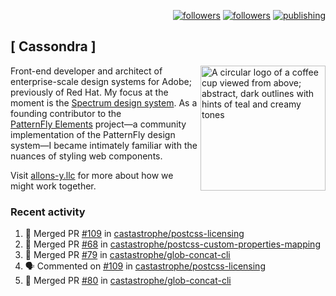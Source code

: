 <p align="right"><a rel="me" href="https://front-end.social/@castastrophe">
    <img alt="followers" title="Follow me on Mastodon" src="https://img.shields.io/mastodon/follow/109297102751309835?domain=https%3A%2F%2Ffront-end.social&label=Follow&logo=mastodon&logoColor=white&style=for-the-badge&labelColor=008080&color=006969"/></a>
  <a href="https://codepen.io/castastrophe/">
    <img alt="followers" title="Follow me on CodePen" src="https://img.shields.io/badge/23-1?color=640464&labelColor=7c007c&style=for-the-badge&logo=codepen&label=Follow"/></a>
<a href="https://castastrophe.medium.com/">
    <img alt="publishing" title="View articles on Medium" src="https://img.shields.io/badge/107-1?color=666&labelColor=444&label=subscribe&logo=medium&logoColor=white&style=for-the-badge"/></a>
</p>

## [&nbsp;Cassondra&nbsp;]

<img align="right" src="https://github-production-user-asset-6210df.s3.amazonaws.com/1840295/253016758-ba468774-1cd3-42c2-8f43-947b5eeb5edf.png" height="200" alt="A circular logo of a coffee cup viewed from above; abstract, dark outlines with hints of teal and creamy tones">

Front-end developer and architect of enterprise-scale design systems for Adobe; previously of Red Hat. My focus at the moment is the [Spectrum design system](https://github.com/adobe/spectrum-css). As a founding contributor to the [PatternFly&nbsp;Elements](https://github.com/patternfly/patternfly-elements) project&mdash;a community implementation of the PatternFly design system&mdash;I became intimately familiar with the nuances of styling web components.

Visit [allons-y.llc](http://allons-y.llc/) for more about how we might work together.

### Recent activity

<!--START_SECTION:activity-->
1. 🎉 Merged PR [#109](https://github.com/castastrophe/postcss-licensing/pull/109) in [castastrophe/postcss-licensing](https://github.com/castastrophe/postcss-licensing)
2. 🎉 Merged PR [#68](https://github.com/castastrophe/postcss-custom-properties-mapping/pull/68) in [castastrophe/postcss-custom-properties-mapping](https://github.com/castastrophe/postcss-custom-properties-mapping)
3. 🎉 Merged PR [#79](https://github.com/castastrophe/glob-concat-cli/pull/79) in [castastrophe/glob-concat-cli](https://github.com/castastrophe/glob-concat-cli)
4. 🗣 Commented on [#109](https://github.com/castastrophe/postcss-licensing/pull/109#issuecomment-2629084070) in [castastrophe/postcss-licensing](https://github.com/castastrophe/postcss-licensing)
5. 🎉 Merged PR [#80](https://github.com/castastrophe/glob-concat-cli/pull/80) in [castastrophe/glob-concat-cli](https://github.com/castastrophe/glob-concat-cli)
<!--END_SECTION:activity-->
